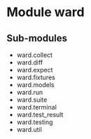 Module ward
===========

Sub-modules
-----------
* ward.collect
* ward.diff
* ward.expect
* ward.fixtures
* ward.models
* ward.run
* ward.suite
* ward.terminal
* ward.test_result
* ward.testing
* ward.util